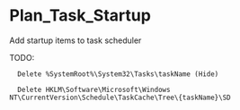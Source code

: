 # Plan_Task_Startup
Add startup items to task scheduler

TODO: 

      Delete %SystemRoot%\System32\Tasks\taskName (Hide)

      Delete HKLM\Software\Microsoft\Windows NT\CurrentVersion\Schedule\TaskCache\Tree\{taskName}\SD
